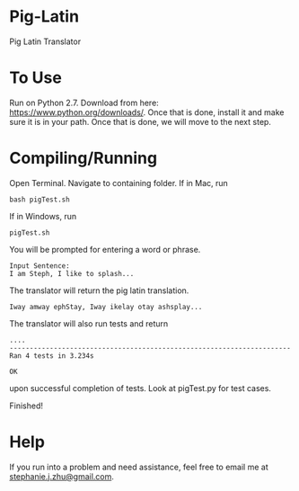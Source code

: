 # Pig-Latin
Pig Latin Translator

# To Use
Run on Python 2.7. Download from here: https://www.python.org/downloads/. Once that is done, install it and make sure it is in your path. Once that is done, we will move to the next step.

# Compiling/Running
Open Terminal. Navigate to containing folder. 
If in Mac, run
  ```
  bash pigTest.sh
  ```
If in Windows, run
  ```
  pigTest.sh
  ```
You will be prompted for entering a word or phrase.
  ```
  Input Sentence: 
  I am Steph, I like to splash...
  ```
The translator will return the pig latin translation.
  ```
  Iway amway ephStay, Iway ikelay otay ashsplay... 
  ```
The translator will also run tests and return 
  ```
  ....
  ----------------------------------------------------------------------
  Ran 4 tests in 3.234s
  
  OK
  ```
upon successful completion of tests. Look at pigTest.py for test cases.

Finished! 

# Help
If you run into a problem and need assistance, feel free to email me at stephanie.j.zhu@gmail.com.
